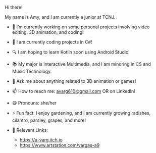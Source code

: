 Hi there!

My name is Amy, and I am currently a junior at TCNJ.

- 🔭 I’m currently working on some personal projects involving video editing, 3D animation, and coding!

-  🌱 I am currently coding projects in C#!
- 🔍 I am hoping to learn Kotlin soon using Android Studio!
- 📚 My major is Interactive Multimedia, and I am minoring in CS and Music Technology.
- 💬 Ask me about anything related to 3D animation or games!
- 📫 How to reach me: avarg610@gmail.com OR on LinkedIn!
- 😄 Pronouns: she/her
- ⚡ Fun fact: I enjoy gardening, and I am currently growing radishes, cilantro, parsley, grapes, and more!
- 🔗 Relevant Links:
  - https://a-varg.itch.io
  - https://www.artstation.com/vargas-a9
